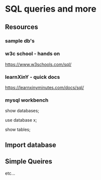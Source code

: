 # SQL queries and more

## Resources

### sample db's  
### w3c school - hands on
https://www.w3schools.com/sql/
### learnXinY  - quick docs
https://learnxinyminutes.com/docs/sql/


### mysql workbench


show databases;

use database x;

show tables;


## Import database

## Simple Queires

etc...

